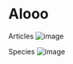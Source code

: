 # Alooo
Articles
![image](https://github.com/dunglasjdlaksdlad/Alooo/assets/136658126/9f2b1dd0-5e85-42de-b2d9-36e8d68c9fd4)

Species
![image](https://github.com/dunglasjdlaksdlad/Alooo/assets/136658126/5e8c086e-9678-4535-84c9-3177d60f8dbd)


